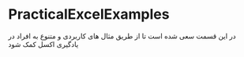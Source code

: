 # PracticalExcelExamples
در این قسمت سعی شده است تا از طریق مثال های کاربردی و متنوع به افراد در یادگیری اکسل کمک شود
